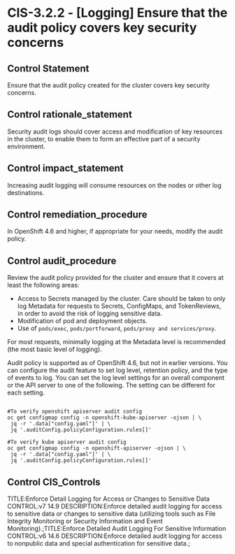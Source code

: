 # CIS-3.2.2 - \[Logging\] Ensure that the audit policy covers key security concerns

## Control Statement

Ensure that the audit policy created for the cluster covers key security concerns.

## Control rationale_statement

Security audit logs should cover access and modification of key resources in the cluster, to enable them to form an effective part of a security environment.

## Control impact_statement

Increasing audit logging will consume resources on the nodes or other log destinations.

## Control remediation_procedure

In OpenShift 4.6 and higher, if appropriate for your needs, modify the audit policy.

## Control audit_procedure

Review the audit policy provided for the cluster and ensure that it covers at least the following areas:

- Access to Secrets managed by the cluster. Care should be taken to only log Metadata for requests to Secrets, ConfigMaps, and TokenReviews, in order to avoid the risk of logging sensitive data.
- Modification of pod and deployment objects.
- Use of `pods/exec`, `pods/portforward`, `pods/proxy and services/proxy`.

For most requests, minimally logging at the Metadata level is recommended (the most basic level of logging).

Audit policy is supported as of OpenShift 4.6, but not in earlier versions. You can configure the audit feature to set log level, retention policy, and the type of events to log. You can set the log level settings for an overall component or the API server to one of the following. The setting can be different for each setting.

```

#To verify openshift apiserver audit config
oc get configmap config -n openshift-kube-apiserver -ojson | \
 jq -r '.data["config.yaml"]' | \
 jq '.auditConfig.policyConfiguration.rules[]'

#To verify kube apiserver audit config
oc get configmap config -n openshift-apiserver -ojson | \
 jq -r '.data["config.yaml"]' | \
 jq '.auditConfig.policyConfiguration.rules[]'
```

## Control CIS_Controls

TITLE:Enforce Detail Logging for Access or Changes to Sensitive Data CONTROL:v7 14.9 DESCRIPTION:Enforce detailed audit logging for access to sensitive data or changes to sensitive data (utilizing tools such as File Integrity Monitoring or Security Information and Event Monitoring).;TITLE:Enforce Detailed Audit Logging For Sensitive Information CONTROL:v6 14.6 DESCRIPTION:Enforce detailed audit logging for access to nonpublic data and special authentication for sensitive data.;
